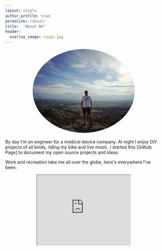 ```yaml
---
layout: single
author_profile: true
permalink: /about/
title:  "About Me"
header:
  overlay_image: raspi.jpg
---
```

<center><img src="/images/profile.jpeg" style="border-radius: 90%;"></center>
<br>
By day I'm an engineer for a medical device company. At night I enjoy DiY projects of all kinds, riding my bike and live music. I started this [Github Page] to document my open source projects and ideas.

Work and recreation take me all over the globe, here's everywhere I've been.

<center>
<iframe src="https://www.google.com/maps/d/embed?mid=1sncJb5NJddWLFz8VvcUlm0X0R5U" width="300" height="225"></iframe>
</center>

[Github Page]: https://pages.github.com/

